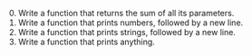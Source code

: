 0.  Write a function that returns the sum of all its parameters.
1.  Write a function that prints numbers, followed by a new line.
2.  Write a function that prints strings, followed by a new line.
3.  Write a function that prints anything.
